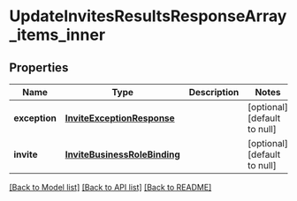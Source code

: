 # UpdateInvitesResultsResponseArray_items_inner
## Properties

| Name | Type | Description | Notes |
|------------ | ------------- | ------------- | -------------|
| **exception** | [**InviteExceptionResponse**](InviteExceptionResponse.md) |  | [optional] [default to null] |
| **invite** | [**InviteBusinessRoleBinding**](InviteBusinessRoleBinding.md) |  | [optional] [default to null] |

[[Back to Model list]](../README.md#documentation-for-models) [[Back to API list]](../README.md#documentation-for-api-endpoints) [[Back to README]](../README.md)


